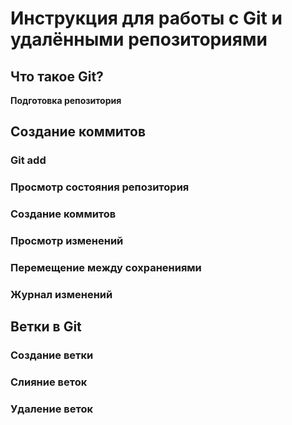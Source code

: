 # **Инструкция для работы с Git и удалёнными репозиториями**
## **Что такое Git?**

**Подготовка репозитория**

## **Создание коммитов**

### **Git add**

### **Просмотр состояния репозитория**

### **Создание коммитов**

### **Просмотр изменений**

### **Перемещение между сохранениями**

### **Журнал изменений**

## **Ветки в Git**
### **Создание ветки**

### **Слияние веток**

### **Удаление веток**